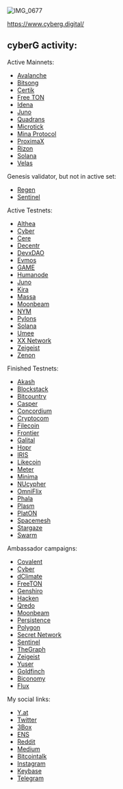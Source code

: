 ![IMG_0677](https://user-images.githubusercontent.com/38581319/132743817-e1efbae5-de17-4a9a-9ffe-392712ee9242.PNG)

https://www.cyberg.digital/

## cyberG activity:

Active Mainnets: <br />
- [Avalanche](https://avascan.info/staking/validator/NodeID-Jm1k2q2WAkH99w4ZBEgzrmm6Kte39qCWJ)
- [Bitsong](https://explorebitsong.com/staking/bitsongvaloper1m8ps45ltlt0vejjm2hqtu26jkd8rfkz9vwu5tw)
- [Certik](https://explorer.certik.foundation/validators/certikvaloper1yq8a2ksa7dz8wd8wlks3k8nqdmht76xdnrvehx?net=shentu-1)
- [Free TON](https://ton.live/depools/depoolDetails?id=0%3Ae108fbffddd3999898788f59b267a0641287703866845d1734be5cd7f637473c)
- [Idena](https://scan.idena.io/address/0x1e60fd65d9c231b47356ab30fcc32a804564fced)
- [Juno](https://junoscan.com/validators/junovaloper1353ewfc0v7pnn3xre6v9lraghxrhenswmsjhv0)
- [Quadrans]()
- [Microtick](https://explorer.microtick.zone/validator/microvaloper13vhfpt8hxvld2x7qfu8kft88zsn5e6rtknss3p)
- [Mina Protocol](https://minaexplorer.com/wallet/B62qrgnUUduZy2z7zT8qCV8ngTJfSS1rK3Wh22SHUmrse3Tfqvrhx8q)
- [ProximaX](https://explorer.xpxsirius.io)
- [Rizon](https://www.mintscan.io/rizon/validators/rizonvaloper1swmud649t386j2csz0gah7ku2zpfu0w7trzr09)
- [Solana](https://www.validators.app/?q=cyberg&network=mainnet&order=score&refresh=&commit=Search)
- [Velas](https://velasvalidators.com/7MYojjTNnFsyEs7Pb5Xv3pKeZxUGk6R1kJoLrtSKkSRy)



Genesis validator, but not in active set: <br />
- [Regen](https://regen.aneka.io/accounts/regen1qvn6ghe68l4g0k7s25rujr6yfpyrm6h3399jvu)
- [Sentinel](https://www.mintscan.io/sentinel/validators/sentvaloper1hmdyt5tm6p2v68p2yxpxk4j2vkvvre840rgczk)


Active Testnets: <br />
- [Althea](https://testnet.althea.aneka.io/validators/altheavaloper1dmdfgnp2m7pjfllyu62dp7v946cdjw0455zswc)
- [Cyber](https://rebyc.cyber.page/network/bostrom/hero/bostromvaloper1en69twaxmv7xupy8lq7y539dpecx7yz8s43ceg)
- [Cere](https://rebyc.cyber.page/network/bostrom/hero/bostromvaloper1en69twaxmv7xupy8lq7y539dpecx7yz8s43ceg)
- [Decentr](https://explorer.decentr.net/validators/decentrvaloper1par32he0v7kkyfu7q9jft633qfqfangt674a7l)
- [DevxDAO]()
- [Evmos]()
- [GAME]()
- [Humanode]()
- [Juno]()
- [Kira]()
- [Massa]()
- [Moonbeam](https://moonbase.subscan.io/validator/0xa3D563203b7a46a545E5e1C812B54405DcD62680)
- [NYM]()
- [Pylons]()
- [Solana](https://www.validators.app/validators/testnet/28LgQ7MeEZVgNJfYRc6UnoAz2SnSjKbyCKM6sntCRotb?locale=en&order=score&refresh=)
- [Umee]()
- [XX Network](https://dashboard.xx.network/nodes/XOND7jkhfDbeWSjv47op9vH7l1Y_rjKK_oXGBd8kQcwC)
- [Zeigeist](https://dashboard.xx.network/nodes/XOND7jkhfDbeWSjv47op9vH7l1Y_rjKK_oXGBd8kQcwC)
- [Zenon]()


Finished Testnets:
- [Akash]()
- [Blockstack]()
- [Bitcountry]()
- [Casper]()
- [Concordium]()
- [Cryptocom]()
- [Filecoin]()
- [Frontier]()
- [Galital]()
- [Hopr]()
- [IRIS]()
- [Likecoin]()
- [Meter]()
- [Minima]()
- [NUcypher]()
- [OmniFlix]()
- [Phala]()
- [Plasm]()
- [PlatON]()
- [Spacemesh]()
- [Stargaze]()
- [Swarm]()



Ambassador campaigns:
- [Covalent]()
- [Cyber]()
- [dClimate]()
- [FreeTON]()
- [Genshiro]()
- [Hacken]()
- [Qredo]()
- [Moonbeam]()
- [Persistence]()
- [Polygon]()
- [Secret Network]()
- [Sentinel]()
- [TheGraph]()
- [Zeigeist]()
- [Yuser]()
- [Goldfinch]()
- [Biconomy]()
- [Flux]()


My social links:
- [Y.at](https://y.at/😍❤️😱🙌🍦)
- [Twitter](https://twitter.com/vadyhodler777)
- [3Box](https://3box.io/0x8847ebaaf29a18396e49191602f8d8d141b98aa7)
- [ENS](https://app.ens.domains/name/cyberg.eth)
- [Reddit](https://www.reddit.com/user/cyberG88)
- [Medium](https://88vgk88.medium.com/)
- [Bitcointalk](https://bitcointalk.org/index.php?action=profile;u=2646989)
- [Instagram](https://www.instagram.com/vadim.k88/)
- [Keybase](https://keybase.io/vgk8888)
- [Telegram](https://t.me/cryptoq11)

